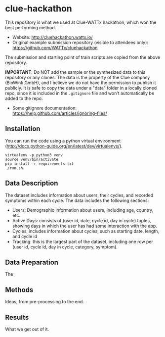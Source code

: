 # clue-hackathon
This repository is what we used at Clue-WATTx hackathon, which won the best performing method.

- Website: http://cluehackathon.wattx.io/
- Original example submission repository (visible to attendees only): https://github.com/WATTx/cluehackathon

The submission and starting point of train scripts are copied from the above repository.

__IMPORTANT__: Do NOT add the sample or the synthesized data to this repository or any clones.
The data is the property of the Clue company (BioWink GmbH), and I believe we do not have
the permission to publish it publicly. It is safe to copy the data under a "data" folder in a locally cloned repo,
since it is included in the `.gitignore` file and won't automatically be added to the repo.
- Some gitignore documentation: https://help.github.com/articles/ignoring-files/ 

## Installation
You can run the code using a python virtual environment (http://docs.python-guide.org/en/latest/dev/virtualenvs/).


    virtualenv -p python3 venv
    source venv/bin/activate
    pip install -r requirements.txt
    ./run.sh


## Data Description
The dataset includes information about users, their cycles, and recorded symptoms within each cycle.
The data includes the following sections:
 - Users: Demographic information about users, including age, country, etc.
 - Active Days: consists of (user id, date, cycle id, day in cycle) tuples, showing days in which the user has had some interaction with the app.
 - Cycles: includes information about cycles, such as starting date, length, and cycle id
 - Tracking: this is the largest part of the dataset, including one row per (user id, cycle id, day in cycle, category, symptom).

## Data Preparation
The 
## Methods
Ideas, from pre-processing to the end.

## Results
What we get out of it.